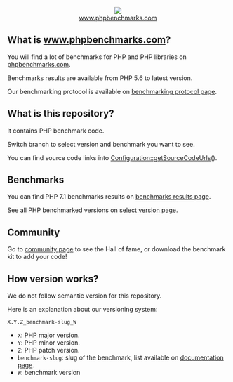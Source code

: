 <p align="center">
  <img src="http://www.phpbenchmarks.com/images/logo_github.png">
  <br>
  <a href="http://www.phpbenchmarks.com" target="_blank">www.phpbenchmarks.com</a>
</p>

## What is www.phpbenchmarks.com?

You will find a lot of benchmarks for PHP and PHP libraries on [phpbenchmarks.com](http://www.phpbenchmarks.com).

Benchmarks results are available from PHP 5.6 to latest version.

Our benchmarking protocol is available on [benchmarking protocol page](http://www.phpbenchmarks.com/en/documentation/benchmarking-protocol).

## What is this repository?

It contains PHP benchmark code.

Switch branch to select version and benchmark you want to see.

You can find source code links into [Configuration::getSourceCodeUrls()](.phpbenchmarks/Configuration.php).

## Benchmarks

You can find PHP 7.1 benchmarks results on
[benchmarks results page](http://www.phpbenchmarks.com/en/benchmark/php/7.1).

See all PHP benchmarked versions on [select version page](http://www.phpbenchmarks.com/en/benchmark/php/version).

## Community

Go to [community page](http://www.phpbenchmarks.com/en/community) to see the Hall of fame, or download the benchmark kit to add your code!

## How version works?

We do not follow semantic version for this repository.

Here is an explanation about our versioning system:

`X.Y.Z_benchmark-slug_W`

* `X`: PHP major version.
* `Y`: PHP minor version.
* `Z`: PHP patch version.
* `benchmark-slug`: slug of the benchmark, list available on [documentation page](http://www.phpbenchmarks.com/en/documentation).
* `W`: benchmark version
